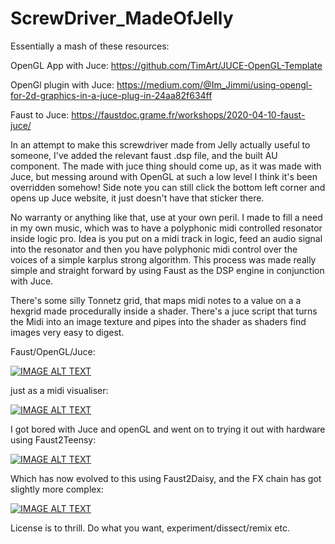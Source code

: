 # ScrewDriver_MadeOfJelly

Essentially a mash of these resources:

OpenGL App with Juce: https://github.com/TimArt/JUCE-OpenGL-Template

OpenGl plugin with Juce: https://medium.com/@Im_Jimmi/using-opengl-for-2d-graphics-in-a-juce-plug-in-24aa82f634ff 

Faust to Juce: https://faustdoc.grame.fr/workshops/2020-04-10-faust-juce/

In an attempt to make this screwdriver made from Jelly actually useful to someone, I've added the relevant faust .dsp file, and the built AU component. The made with juce thing should come up, as it was made with Juce, but messing around with OpenGL at such a low level I think it's been overridden somehow! Side note you can still click the bottom left corner and opens up Juce website, it just doesn't have that sticker there.


No warranty or anything like that, use at your own peril. I made to fill a need in my own music, which was to have a polyphonic midi controlled resonator inside logic pro. Idea is you put on a midi track in logic, feed an audio signal into the resonator and then you have polyphonic midi control over the voices of a simple karplus strong algorithm. This process was made really simple and straight forward by using Faust as the DSP engine in conjunction with Juce. 

There's some silly Tonnetz grid, that maps midi notes to a value on a a hexgrid made procedurally inside a shader. There's a juce script that turns the Midi into an image texture and pipes into the shader as shaders find images very easy to digest. 

Faust/OpenGL/Juce:

[![IMAGE ALT TEXT](http://img.youtube.com/vi/7nH26ZVKpmQ/0.jpg)](http://www.youtube.com/watch?v=7nH26ZVKpmQ "Faust OpenGL Juce")

just as a midi visualiser: 

[![IMAGE ALT TEXT](http://img.youtube.com/vi/QT6ViUUIdZ0/0.jpg)](http://www.youtube.com/watch?v=QT6ViUUIdZ0 "Midi Visualiser")

I got bored with Juce and openGL and went on to trying it out with hardware using Faust2Teensy: 

[![IMAGE ALT TEXT](http://img.youtube.com/vi/yQpNf6XPNZA/0.jpg)](http://www.youtube.com/watch?v=yQpNf6XPNZA "Faust2Teensy")

Which has now evolved to this using Faust2Daisy, and the FX chain has got slightly more complex: 

[![IMAGE ALT TEXT](http://img.youtube.com/vi/7Nbb8VqF5pY/0.jpg)](http://www.youtube.com/watch?v=7Nbb8VqF5pY "Faust2Daisy")

License is to thrill. Do what you want, experiment/dissect/remix etc.  
